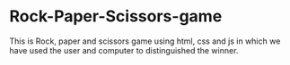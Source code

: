# Rock-Paper-Scissors-game
This is Rock, paper and scissors game using html, css and js in which we have used the user and computer to distinguished the winner.
